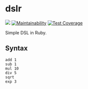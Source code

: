 # dslr

[![](https://api.travis-ci.org/crispgm/dslr.svg)](https://travis-ci.org/crispgm/dslr)
[![Maintainability](https://api.codeclimate.com/v1/badges/8aab6c4f45edb479a041/maintainability)](https://codeclimate.com/github/crispgm/dslr/maintainability)
[![Test Coverage](https://api.codeclimate.com/v1/badges/8aab6c4f45edb479a041/test_coverage)](https://codeclimate.com/github/crispgm/dslr/test_coverage)

Simple DSL in Ruby.

## Syntax

```
add 1
sub 1
mul 10
div 5
sqrt
exp 3
```
